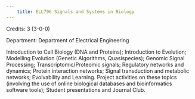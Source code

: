 ```yaml
---
    title: ELL796 Signals and Systems in Biology
---
```

Credits: 3 (3-0-0)

Department: Department of Electrical Engineering

Introduction to Cell Biology (DNA and Proteins); Introduction to Evolution; Modelling Evolution (Genetic Algorithms, Quasispecies); Genomic Signal Processing; Transcriptomic/Proteomic signals; Regulatory networks and dynamics; Protein interaction networks; Signal transduction and metabolic networks; Evolvability and Learning. Project activities on these topics (involving the use of online biological databases and bioinformatics software tools); Student presentations and Journal Club.